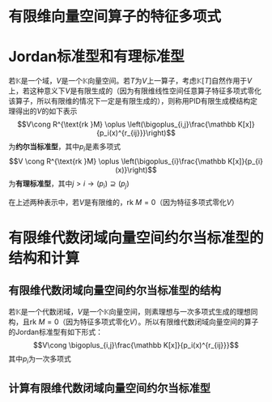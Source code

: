 
# 有限维向量空间算子的特征多项式




# Jordan标准型和有理标准型
若$\mathbb K$是一个域，$V$是一个$\mathbb K$向量空间。若$T$为$V$上一算子，考虑$\mathbb K[T]$自然作用于$V$上，若这种意义下$V$是有限生成的（因为有限维线性空间任意算子特征多项式零化该算子，所以有限维的情况下一定是有限生成的），则称用PID有限生成模结构定理得出的$V$的如下表示$$V\cong R^{\text{rk }M} \oplus \left(\bigoplus_{i,j}\frac{\mathbb K[x]}{p_i(x)^{r_{ij}}}\right)$$
为**约尔当标准型**，其中$p_{i}$是素多项式
$$V  \cong R^{\text{rk }M} \oplus \left(\bigoplus_{i}\frac{\mathbb K[x]}{p_{i}(x)}\right)$$
为**有理标准型**，其中$j>i\rightarrow (p_{i})\supseteq (p_{j})$

在上述两种表示中，若$V$是有限维的，$\text{rk } M=0$（因为特征多项式零化$V$）





# 有限维代数闭域向量空间约尔当标准型的结构和计算
## 有限维代数闭域向量空间约尔当标准型的结构
若$\mathbb K$是一个代数闭域，$V$是一个$\mathbb K$向量空间，则素理想与一次多项式生成的理想同构，且$\text{rk } M=0$（因为特征多项式零化$V$）。所以有限维代数闭域向量空间的算子的Jordan标准型有如下形式：$$V\cong \bigoplus_{i,j}\frac{\mathbb K[x]}{p_i(x)^{r_{ij}}}$$
其中$p_{i}$为一次多项式

## 计算有限维代数闭域向量空间约尔当标准型